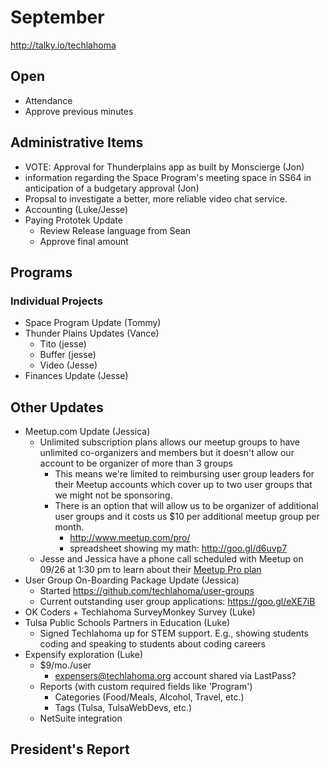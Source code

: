 # September
http://talky.io/techlahoma

## Open
* Attendance
* Approve previous minutes


## Administrative Items
* VOTE: Approval for Thunderplains app as built by Monscierge (Jon)
* information regarding the Space Program's meeting space in SS64 in anticipation of a budgetary approval (Jon)
* Propsal to investigate a better, more reliable video chat service.
* Accounting (Luke/Jesse)
* Paying Prototek Update
   - Review Release language from Sean
   - Approve final amount

## Programs

### Individual Projects
* Space Program Update (Tommy)
* Thunder Plains Updates (Vance)
  - Tito (jesse)
  - Buffer (jesse)
  - Video (Jesse)
* Finances Update (Jesse)

## Other Updates
* Meetup.com Update (Jessica)
  - Unlimited subscription plans allows our meetup groups to have unlimited co-organizers and members but it doesn't allow our account to be organizer of more than 3 groups
    - This means we're limited to reimbursing user group leaders for their Meetup accounts which cover up to two user groups that we might not be sponsoring.
    - There is an option that will allow us to be organizer of additional user groups and it costs us $10 per additional meetup group per month.
      - http://www.meetup.com/pro/
      - spreadsheet showing my math: http://goo.gl/d6uvp7
   - Jesse and Jessica have a phone call scheduled with Meetup on 09/26 at 1:30 pm to learn about their [Meetup Pro plan](http://www.meetup.com/pro/)
* User Group On-Boarding Package Update (Jessica)
  - Started https://github.com/techlahoma/user-groups
  - Current outstanding user group applications: https://goo.gl/eXE7iB
* OK Coders + Techlahoma SurveyMonkey Survey (Luke)
* Tulsa Public Schools Partners in Education (Luke)
   - Signed Techlahoma up for STEM support. E.g., showing students coding and speaking to students about coding careers
* Expensify exploration (Luke)
   - $9/mo./user
     - expensers@techlahoma.org account shared via LastPass?
   - Reports (with custom required fields like 'Program')
     - Categories (Food/Meals, Alcohol, Travel, etc.)
     - Tags (Tulsa, TulsaWebDevs, etc.)
   - NetSuite integration

## President's Report 
